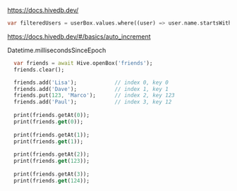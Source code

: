 https://docs.hivedb.dev/

```Dart
var filteredUsers = userBox.values.where((user) => user.name.startsWith('s'));

```

https://docs.hivedb.dev/#/basics/auto_increment

Datetime.millisecondsSinceEpoch

```Dart
  var friends = await Hive.openBox('friends');
  friends.clear();

  friends.add('Lisa');            // index 0, key 0
  friends.add('Dave');            // index 1, key 1
  friends.put(123, 'Marco');      // index 2, key 123
  friends.add('Paul');            // index 3, key 12
 
  print(friends.getAt(0));
  print(friends.get(0));
  
  print(friends.getAt(1));
  print(friends.get(1));
  
  print(friends.getAt(2));
  print(friends.get(123));
  
  print(friends.getAt(3));
  print(friends.get(124));
 ```